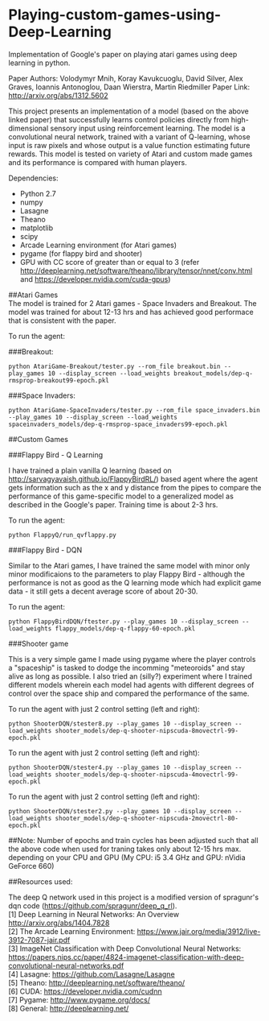 # Playing-custom-games-using-Deep-Learning

Implementation of Google's paper on playing atari games using deep learning in python.

Paper Authors: Volodymyr Mnih, Koray Kavukcuoglu, David Silver, Alex Graves, Ioannis Antonoglou, Daan Wierstra, Martin Riedmiller
Paper Link: http://arxiv.org/abs/1312.5602

This project presents an implementation of a model (based on the above linked paper) that successfully learns control policies directly from high-dimensional sensory input using reinforcement learning. The model is a convolutional neural network, trained with a variant of Q-learning, whose input is raw pixels and whose output is a value function estimating future rewards. This model is tested on variety of Atari and custom made games and its performance is compared with human players.

Dependencies:

- Python 2.7
- numpy
- Lasagne
- Theano
- matplotlib
- scipy
- Arcade Learning environment (for Atari games)
- pygame (for flappy bird and shooter)
- GPU with CC score of greater than or equal to 3 (refer http://deeplearning.net/software/theano/library/tensor/nnet/conv.html and https://developer.nvidia.com/cuda-gpus)  


##Atari Games  
The model is trained for 2 Atari games - Space Invaders and Breakout. The model was trained for about 12-13 hrs and has achieved  good performace that is consistent with the paper.  

To run the agent:  

###Breakout:

```
python AtariGame-Breakout/tester.py --rom_file breakout.bin --play_games 10 --display_screen --load_weights breakout_models/dep-q-rmsprop-breakout99-epoch.pkl 
```


###Space Invaders:  

```
python AtariGame-SpaceInvaders/tester.py --rom_file space_invaders.bin --play_games 10 --display_screen --load_weights spaceinvaders_models/dep-q-rmsprop-space_invaders99-epoch.pkl
``` 
##Custom Games  

###Flappy Bird - Q Learning 

I have trained a plain vanilla Q learning (based on http://sarvagyavaish.github.io/FlappyBirdRL/) based agent where the agent gets information such as the x and y distance from the pipes to compare the performance of this game-specific model to a generalized model as described in the Google's paper. Training time is about 2-3 hrs.

To run the agent:

```
python FlappyQ/run_qvflappy.py
```  

###Flappy Bird - DQN

Similar to the Atari games, I have trained the same model with minor only minor modificaions to the parameters to play Flappy Bird - although the performance is not as good as the Q learning mode which had explicit game data - it still gets a decent average score of about 20-30.

To run the agent:

``` 
python FlappyBirdDQN/ftester.py --play_games 10 --display_screen --load_weights flappy_models/dep-q-flappy-60-epoch.pkl
```  

###Shooter game

This is a very simple game I made using pygame where the player controls a  "spaceship" is tasked to dodge the incomming "meteoroids" and stay alive as long as possible. I also tried an (silly?) experiment where I trained different models wherein each model had agents with different degrees of control over the space ship and compared the performance of the same.

To run the agent with just 2 control setting (left and right):  

``` 
python ShooterDQN/stester8.py --play_games 10 --display_screen --load_weights shooter_models/dep-q-shooter-nipscuda-8movectrl-99-epoch.pkl 
```  

To run the agent with just 2 control setting (left and right):  

``` 
python ShooterDQN/stester4.py --play_games 10 --display_screen --load_weights shooter_models/dep-q-shooter-nipscuda-4movectrl-99-epoch.pkl 
```  

To run the agent with just 2 control setting (left and right):  

``` 
python ShooterDQN/stester2.py --play_games 10 --display_screen --load_weights shooter_models/dep-q-shooter-nipscuda-2movectrl-80-epoch.pkl 
```  


##Note:
Number of epochs and train cycles has been adjusted such that all the above code when used for traning takes only about 12-15 hrs max. depending on your CPU and GPU (My CPU: i5 3.4 GHz and GPU: nVidia GeForce 660)



##Resources used:  

The deep Q network used in this project is a modified version of spragunr's dqn code (https://github.com/spragunr/deep_q_rl).  
[1] Deep Learning in Neural Networks: An Overview http://arxiv.org/abs/1404.7828  
[2] The Arcade Learning Environment: https://www.jair.org/media/3912/live-3912-7087-jair.pdf  
[3] ImageNet Classification with Deep Convolutional Neural Networks:  https://papers.nips.cc/paper/4824-imagenet-classification-with-deep-convolutional-neural-networks.pdf  
[4]	Lasagne:		https://github.com/Lasagne/Lasagne  
[5]	Theano:		http://deeplearning.net/software/theano/  
[6]	CUDA:		https://developer.nvidia.com/cudnn  
[7]	Pygame:		http://www.pygame.org/docs/  
[8]	General:		http://deeplearning.net/  


